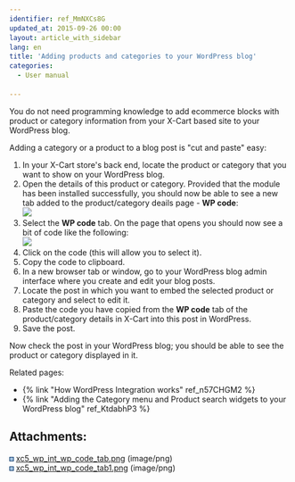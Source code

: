 ```yaml
---
identifier: ref_MmNXCs8G
updated_at: 2015-09-26 00:00
layout: article_with_sidebar
lang: en
title: 'Adding products and categories to your WordPress blog'
categories:
  - User manual

---
```



You do not need programming knowledge to add ecommerce blocks with product or category information from your X-Cart based site to your WordPress blog.

Adding a category or a product to a blog post is "cut and paste" easy:

1.  In your X-Cart store's back end, locate the product or category that you want to show on your WordPress blog.
2.  Open the details of this product or category. Provided that the module has been installed successfully, you should now be able to see a new tab added to the product/category deails page - **WP code**:  
    ![]({{site.baseurl}}/attachments/8750584/8719412.png?effects=drop-shadow)
3.  Select the **WP code** tab. On the page that opens you should now see a bit of code like the following:  
    ![]({{site.baseurl}}/attachments/8750584/8719413.png?effects=drop-shadow)
4.  Click on the code (this will allow you to select it). 
5.  Copy the code to clipboard.
6.  In a new browser tab or window, go to your WordPress blog admin interface where you create and edit your blog posts.
7.  Locate the post in which you want to embed the selected product or category and select to edit it.
8.  Paste the code you have copied from the **WP code** tab of the product/category details in X-Cart into this post in WordPress.
9.  Save the post. 

Now check the post in your WordPress blog; you should be able to see the product or category displayed in it.

Related pages:

*   {% link "How WordPress Integration works" ref_n57CHGM2 %}
*   {% link "Adding the Category menu and Product search widgets to your WordPress blog" ref_KtdabhP3 %}

## Attachments:

![](images/icons/bullet_blue.gif) [xc5_wp_int_wp_code_tab.png]({{site.baseurl}}/attachments/8750584/8719412.png) (image/png)  
![](images/icons/bullet_blue.gif) [xc5_wp_int_wp_code_tab1.png]({{site.baseurl}}/attachments/8750584/8719413.png) (image/png)